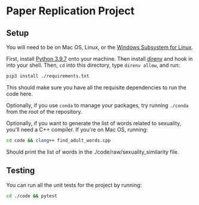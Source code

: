 # Paper Replication Project

## Setup
You will need to be on Mac OS, Linux, or the [Windows Subsystem for Linux](https://docs.microsoft.com/en-us/windows/wsl/install).

First, install [Python 3.9.7](https://www.python.org/downloads/release/python-397/) onto your machine. Then install [direnv](https://direnv.net) and hook in into your shell. Then, `cd` into this directory, type `direnv allow`, and run:

```sh
pip3 install ./requirements.txt
```

This should make sure you have all the requisite dependencies to run the code here.

Optionally, if you use `conda` to manage your packages, try running `./conda` from the root of the repository.

Optionally, if you want to generate the list of words related to sexuality, you'll need a C++ compiler. If you're on Mac OS, running:

```sh
cd code && clang++ find_adult_words.cpp
```

Should print the list of words in the ./code/raw/sexuality_similarity file.

## Testing
You can run all the unit tests for the project by running:

```sh
cd ./code && pytest
```
